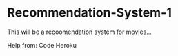 # Recommendation-System-1
This will be a recoomendation system for movies...

Help from:
Code Heroku
